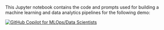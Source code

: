 This Jupyter notebook contains the code and prompts used for building a machine learning and data analytics pipelines for the following demo:

[![GitHub Copilot for MLOps/Data Scientists](https://img.youtube.com/vi/Fk0PuRv4quM/0.jpg)](https://www.youtube.com/watch?v=Fk0PuRv4quM)